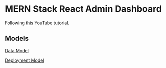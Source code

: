 # MERN Stack React Admin Dashboard

Following [this](https://www.youtube.com/watch?v=0cPCMIuDk2I&list=WL&index=11&t=1s) YouTube tutorial.

## Models

[Data Model](https://lucid.app/lucidchart/db1585d8-82c5-422f-9e9c-7d37c776378c/view?page=0_0&invitationId=inv_38fb3c44-89e2-4e9f-9041-054821d53688)

[Deployment Model](https://lucid.app/lucidchart/db1585d8-82c5-422f-9e9c-7d37c776378c/view?invitationId=inv_38fb3c44-89e2-4e9f-9041-054821d53688&page=0_0#)
